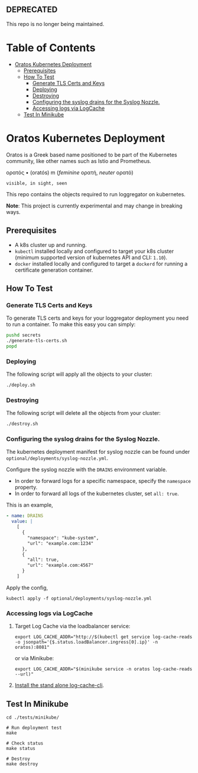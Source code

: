 ## DEPRECATED

This repo is no longer being maintained.


Table of Contents
=================

   * [Oratos Kubernetes Deployment](#oratos-kubernetes-deployment)
      * [Prerequisites](#prerequisites)
      * [How To Test](#how-to-test)
         * [Generate TLS Certs and Keys](#generate-tls-certs-and-keys)
         * [Deploying](#deploying)
         * [Destroying](#destroying)
         * [Configuring the syslog drains for the Syslog Nozzle.](#configuring-the-syslog-drains-for-the-syslog-nozzle)
         * [Accessing logs via LogCache](#accessing-logs-via-logcache)
      * [Test In Minikube](#test-in-minikube)

# Oratos Kubernetes Deployment

Oratos is a Greek based name positioned to be part of the Kubernetes community,
like other names such as Istio and Prometheus.

ορατός • (oratós) m (_feminine_ ορατή, _neuter_ ορατό)

	visible, in sight, seen


This repo contains the objects required to run loggregator on kubernetes.

**Note**: This project is currently experimental and may change in breaking
ways.

## Prerequisites

- A k8s cluster up and running.
- `kubectl` installed locally and configured to target your k8s cluster
  (minimum supported version of kubernetes API and CLI: `1.10`).
- `docker` installed locally and configured to target a `dockerd` for running a
  certificate generation container.

## How To Test
### Generate TLS Certs and Keys

To generate TLS certs and keys for your loggregator deployment you need to run
a container. To make this easy you can simply:

```bash
pushd secrets
./generate-tls-certs.sh
popd
```

### Deploying

The following script will apply all the objects to your cluster:

```bash
./deploy.sh
```

### Destroying

The following script will delete all the objects from your cluster:

```bash
./destroy.sh
```

### Configuring the syslog drains for the Syslog Nozzle.

The kubernetes deployment manifest for syslog nozzle can be found under
`optional/deployments/syslog-nozzle.yml`.

Configure the syslog nozzle with the `DRAINS` environment variable.
- In order to forward logs for a specific namespace, specify the `namespace`
property.
- In order to forward all logs of the kubernetes cluster, set `all: true`.

This is an example,

```yaml
- name: DRAINS
  value: |
    [
      {
        "namespace": "kube-system",
        "url": "example.com:1234"
      },
      {
        "all": true,
        "url": "example.com:4567"
      }
    ]
```

Apply the config,
```
kubectl apply -f optional/deployments/syslog-nozzle.yml
```

### Accessing logs via LogCache

1. Target Log Cache via the loadbalancer service:
   ```
   export LOG_CACHE_ADDR="http://$(kubectl get service log-cache-reads -o jsonpath='{$.status.loadBalancer.ingress[0].ip}' -n oratos):8081"
   ```

   or via Minikube:
   ```
   export LOG_CACHE_ADDR="$(minikube service -n oratos log-cache-reads --url)"
   ```
1. [Install the stand alone log-cache-cli][log-cache-cli].

[log-cache-cli]: https://github.com/cloudfoundry/log-cache-cli#stand-alone-cli

## Test In Minikube

```
cd ./tests/minikube/

# Run deployment test
make

# Check status
make status

# Destroy
make destroy
```
